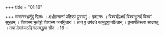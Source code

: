 +++
title = "01 16"

+++
मासा॑स्स्थ॒र्तुषु॑ श्रि॒ताः । अ॒र्ध॒मा॒सानां॑ प्रति॒ष्ठा यु॒ष्मासु॑ । इ॒दम॒न्तः । विश्व॑य्ँय॒क्षव्ँ विश्व॑म्भू॒तव्ँ विश्वꣳ॑ सुभू॒तम् ।  विश्व॑स्य भ॒र्तारो॒ विश्व॑स्य जनयि॒तारः॑ । तान् व॒ उप॑दधे काम॒दुघा॒नक्षि॑तान् । प्र॒जाप॑तिस्त्वा सादयतु ।  तया॑ दे॒वत॑याऽङ्गिर॒स्वद्ध्रु॒वा सी॑द ॥ 16 ॥


